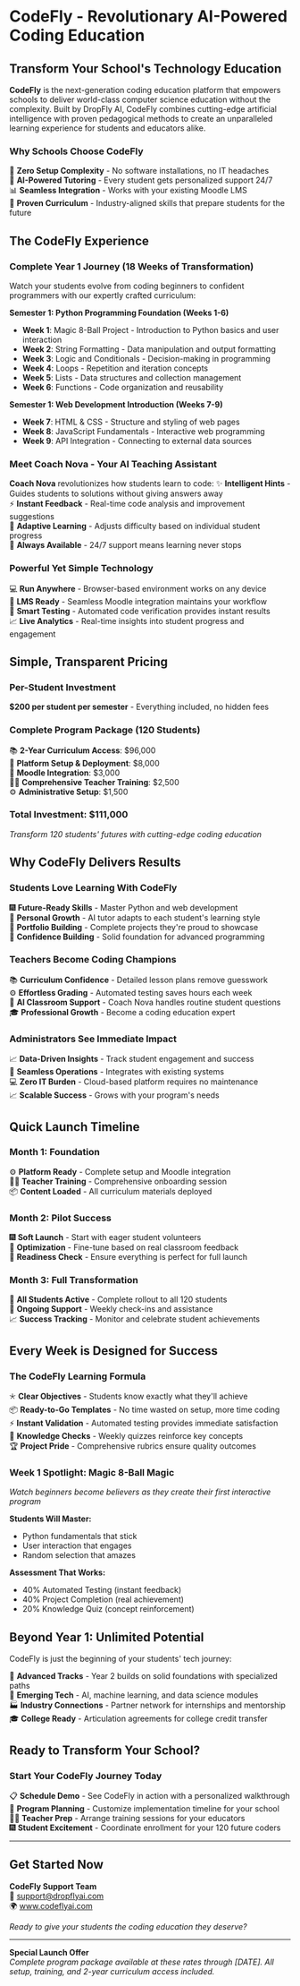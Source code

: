 # CodeFly - Revolutionary AI-Powered Coding Education

## Transform Your School's Technology Education

**CodeFly** is the next-generation coding education platform that empowers schools to deliver world-class computer science education without the complexity. Built by DropFly AI, CodeFly combines cutting-edge artificial intelligence with proven pedagogical methods to create an unparalleled learning experience for students and educators alike.

### Why Schools Choose CodeFly

🚀 **Zero Setup Complexity** - No software installations, no IT headaches  
🤖 **AI-Powered Tutoring** - Every student gets personalized support 24/7  
📊 **Seamless Integration** - Works with your existing Moodle LMS  
🎯 **Proven Curriculum** - Industry-aligned skills that prepare students for the future

## The CodeFly Experience

### Complete Year 1 Journey (18 Weeks of Transformation)
Watch your students evolve from coding beginners to confident programmers with our expertly crafted curriculum:

**Semester 1: Python Programming Foundation (Weeks 1-6)**
- **Week 1**: Magic 8-Ball Project - Introduction to Python basics and user interaction
- **Week 2**: String Formatting - Data manipulation and output formatting
- **Week 3**: Logic and Conditionals - Decision-making in programming
- **Week 4**: Loops - Repetition and iteration concepts
- **Week 5**: Lists - Data structures and collection management
- **Week 6**: Functions - Code organization and reusability

**Semester 1: Web Development Introduction (Weeks 7-9)**
- **Week 7**: HTML & CSS - Structure and styling of web pages
- **Week 8**: JavaScript Fundamentals - Interactive web programming
- **Week 9**: API Integration - Connecting to external data sources

### Meet Coach Nova - Your AI Teaching Assistant
**Coach Nova** revolutionizes how students learn to code:
✨ **Intelligent Hints** - Guides students to solutions without giving answers away  
⚡ **Instant Feedback** - Real-time code analysis and improvement suggestions  
🎯 **Adaptive Learning** - Adjusts difficulty based on individual student progress  
🌙 **Always Available** - 24/7 support means learning never stops

### Powerful Yet Simple Technology
💻 **Run Anywhere** - Browser-based environment works on any device  
🔗 **LMS Ready** - Seamless Moodle integration maintains your workflow  
🧪 **Smart Testing** - Automated code verification provides instant results  
📈 **Live Analytics** - Real-time insights into student progress and engagement

## Simple, Transparent Pricing

### Per-Student Investment
**$200 per student per semester** - Everything included, no hidden fees

### Complete Program Package (120 Students)
📚 **2-Year Curriculum Access**: $96,000  
🚀 **Platform Setup & Deployment**: $8,000  
🤝 **Moodle Integration**: $3,000  
👩‍🏫 **Comprehensive Teacher Training**: $2,500  
⚙️ **Administrative Setup**: $1,500  

### **Total Investment: $111,000**
*Transform 120 students' futures with cutting-edge coding education*

## Why CodeFly Delivers Results

### Students Love Learning With CodeFly
🎆 **Future-Ready Skills** - Master Python and web development  
🎯 **Personal Growth** - AI tutor adapts to each student's learning style  
📁 **Portfolio Building** - Complete projects they're proud to showcase  
🚀 **Confidence Building** - Solid foundation for advanced programming

### Teachers Become Coding Champions
📚 **Curriculum Confidence** - Detailed lesson plans remove guesswork  
⚙️ **Effortless Grading** - Automated testing saves hours each week  
🤖 **AI Classroom Support** - Coach Nova handles routine student questions  
🎓 **Professional Growth** - Become a coding education expert

### Administrators See Immediate Impact
📈 **Data-Driven Insights** - Track student engagement and success  
🔗 **Seamless Operations** - Integrates with existing systems  
💻 **Zero IT Burden** - Cloud-based platform requires no maintenance  
📈 **Scalable Success** - Grows with your program's needs

## Quick Launch Timeline

### Month 1: Foundation
⚙️ **Platform Ready** - Complete setup and Moodle integration  
👩‍🏫 **Teacher Training** - Comprehensive onboarding session  
📦 **Content Loaded** - All curriculum materials deployed

### Month 2: Pilot Success
🎆 **Soft Launch** - Start with eager student volunteers  
🔄 **Optimization** - Fine-tune based on real classroom feedback  
🎯 **Readiness Check** - Ensure everything is perfect for full launch

### Month 3: Full Transformation
🚀 **All Students Active** - Complete rollout to all 120 students  
🤝 **Ongoing Support** - Weekly check-ins and assistance  
📈 **Success Tracking** - Monitor and celebrate student achievements

## Every Week is Designed for Success

### The CodeFly Learning Formula
🞯 **Clear Objectives** - Students know exactly what they'll achieve  
📦 **Ready-to-Go Templates** - No time wasted on setup, more time coding  
⚡ **Instant Validation** - Automated testing provides immediate satisfaction  
🧠 **Knowledge Checks** - Weekly quizzes reinforce key concepts  
🏆 **Project Pride** - Comprehensive rubrics ensure quality outcomes

### Week 1 Spotlight: Magic 8-Ball Magic
*Watch beginners become believers as they create their first interactive program*

**Students Will Master:**
- Python fundamentals that stick
- User interaction that engages
- Random selection that amazes

**Assessment That Works:**
- 40% Automated Testing (instant feedback)
- 40% Project Completion (real achievement) 
- 20% Knowledge Quiz (concept reinforcement)

## Beyond Year 1: Unlimited Potential

CodeFly is just the beginning of your students' tech journey:

🚀 **Advanced Tracks** - Year 2 builds on solid foundations with specialized paths  
🤖 **Emerging Tech** - AI, machine learning, and data science modules  
🏭 **Industry Connections** - Partner network for internships and mentorship  
🎓 **College Ready** - Articulation agreements for college credit transfer

## Ready to Transform Your School?

### Start Your CodeFly Journey Today

📋 **Schedule Demo** - See CodeFly in action with a personalized walkthrough  
📄 **Program Planning** - Customize implementation timeline for your school  
👩‍🏫 **Teacher Prep** - Arrange training sessions for your educators  
🎆 **Student Excitement** - Coordinate enrollment for your 120 future coders

---

## Get Started Now

**CodeFly Support Team**  
📧 support@dropflyai.com  
🌍 www.codeflyai.com  

*Ready to give your students the coding education they deserve?*

---

**Special Launch Offer**  
*Complete program package available at these rates through [DATE]. All setup, training, and 2-year curriculum access included.*